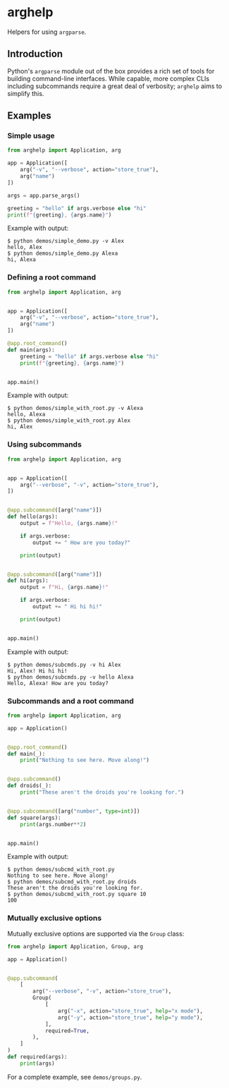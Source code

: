 arghelp
=======

Helpers for using `argparse`.

Introduction
------------

Python's `argparse` module out of the box provides a rich set of tools
for building command-line interfaces. While capable, more complex CLIs
including subcommands require a great deal of verbosity; `arghelp` aims
to simplify this.

Examples
--------

### Simple usage

```python
from arghelp import Application, arg

app = Application([
    arg("-v", "--verbose", action="store_true"),
    arg("name")
])

args = app.parse_args()

greeting = "hello" if args.verbose else "hi"
print(f"{greeting}, {args.name}")
```

Example with output:

    $ python demos/simple_demo.py -v Alex
    hello, Alex
    $ python demos/simple_demo.py Alexa
    hi, Alexa

### Defining a root command

```python
from arghelp import Application, arg


app = Application([
    arg("-v", "--verbose", action="store_true"),
    arg("name")
])

@app.root_command()
def main(args):
    greeting = "hello" if args.verbose else "hi"
    print(f"{greeting}, {args.name}")


app.main()
```

Example with output:

```
$ python demos/simple_with_root.py -v Alexa
hello, Alexa
$ python demos/simple_with_root.py Alex
hi, Alex
```

### Using subcommands

```python
from arghelp import Application, arg


app = Application([
    arg("--verbose", "-v", action="store_true"),
])


@app.subcommand([arg("name")])
def hello(args):
    output = f"Hello, {args.name}!"

    if args.verbose:
        output += " How are you today?"

    print(output)


@app.subcommand([arg("name")])
def hi(args):
    output = f"Hi, {args.name}!"

    if args.verbose:
        output += " Hi hi hi!"

    print(output)


app.main()
```

Example with output:

    $ python demos/subcmds.py -v hi Alex
    Hi, Alex! Hi hi hi!
    $ python demos/subcmds.py -v hello Alexa
    Hello, Alexa! How are you today?

### Subcommands and a root command

```python
from arghelp import Application, arg

app = Application()


@app.root_command()
def main(_):
    print("Nothing to see here. Move along!")


@app.subcommand()
def droids(_):
    print("These aren't the droids you're looking for.")


@app.subcommand([arg("number", type=int)])
def square(args):
    print(args.number**2)


app.main()
```

Example with output:

    $ python demos/subcmd_with_root.py
    Nothing to see here. Move along!
    $ python demos/subcmd_with_root.py droids
    These aren't the droids you're looking for.
    $ python demos/subcmd_with_root.py square 10
    100

### Mutually exclusive options

Mutually exclusive options are supported via the `Group` class:

```python
from arghelp import Application, Group, arg

app = Application()


@app.subcommand(
    [
        arg("--verbose", "-v", action="store_true"),
        Group(
            [
                arg("-x", action="store_true", help="x mode"),
                arg("-y", action="store_true", help="y mode"),
            ],
            required=True,
        ),
    ]
)
def required(args):
    print(args)
```

For a complete example, see `demos/groups.py`.

